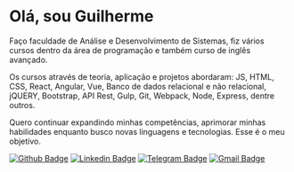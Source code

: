 # Olá, sou Guilherme

Faço faculdade de Análise e Desenvolvimento de Sistemas, fiz vários cursos dentro da área de programação e também curso de inglês avançado.

Os cursos através de teoria, aplicação e projetos abordaram: JS, HTML, CSS, React, Angular, Vue, Banco de dados relacional e não relacional, jQUERY, Bootstrap, API Rest, Gulp, Git, Webpack, Node, Express, dentre outros.

Quero continuar expandindo minhas competências, aprimorar minhas habilidades enquanto busco novas linguagens e tecnologias. Esse é o meu objetivo.

[![Github Badge](https://img.shields.io/badge/-Github-000?style=flat-square&logo=Github&logoColor=white&link=https://github.com/fagnerpsantos)](https://github.com/sirguilhermeoliveira)
[![Linkedin Badge](https://img.shields.io/badge/-LinkedIn-blue?style=flat-square&logo=Linkedin&logoColor=white&link=https://www.linkedin.com/in/fagnerpsantos/)](https://www.linkedin.com/in/guilherme-oliveira-27080910b/)
[![Telegram Badge](https://img.shields.io/badge/-Telegram-2CA5E0?style=flat-square&logo=Linkedin&logoColor=white&link=https://t.me/sirguilhermeoliveira/)](https://t.me/sirguilhermeoliveira/)
[![Gmail Badge](https://img.shields.io/badge/-sirguilhermeoliveira@gmail.com-c14438?logo=gmail&logoColor=white)](mailto:sirguilhermeoliveira@gmail.com)
